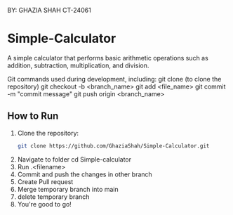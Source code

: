 BY: GHAZIA SHAH CT-24061
 # Simple-Calculator
 A simple calculator that performs basic arithmetic operations such as addition, subtraction, multiplication, and division.
 
 Git commands used during development, including:
git clone (to clone the repository)
git checkout -b <branch_name> 
git add <file_name> 
git commit -m "commit message" 
git push origin <branch_name> 
## How to Run

1. Clone the repository:
   ```bash
   git clone https://github.com/GhaziaShah/Simple-Calculator.git
2. Navigate to folder
   cd Simple-calculator
3. Run .\<filename>
4. Commit and push the changes in other branch
5. Create Pull request
6. Merge temporary branch into main
7. delete temporary branch
8. You're good to go! 
